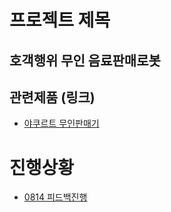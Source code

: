 프로젝트 제목
=============
호객행위 무인 음료판매로봇
-------------
## 관련제품 (링크)
- [야쿠르트 무인판매기](https://www.youtube.com/watch?v=1PDjIo9LsTE)

# 진행상황
- [0814 피드백진행](/feedback/feedback.md)

